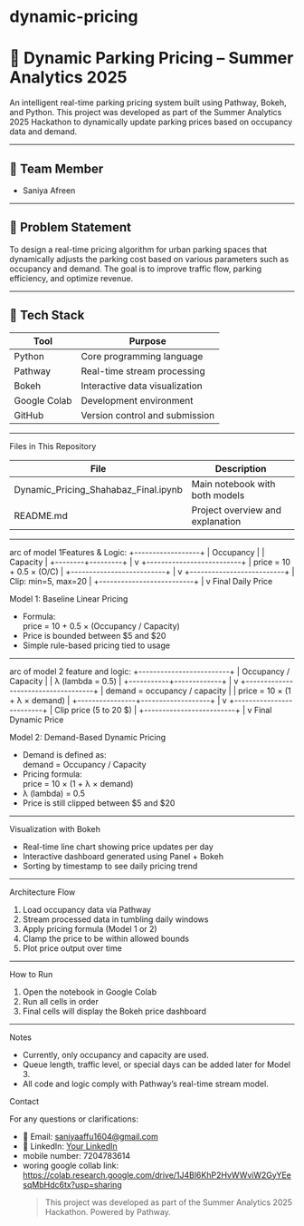 # dynamic-pricing
# 🚗 Dynamic Parking Pricing – Summer Analytics 2025

An intelligent real-time parking pricing system built using Pathway, Bokeh, and Python. This project was developed as part of the Summer Analytics 2025 Hackathon to dynamically update parking prices based on occupancy data and demand.

---

## 👤 Team Member
- Saniya Afreen 

---

## 📌 Problem Statement

To design a real-time pricing algorithm for urban parking spaces that dynamically adjusts the parking cost based on various parameters such as occupancy and demand. The goal is to improve traffic flow, parking efficiency, and optimize revenue.

---

## 🧰 Tech Stack

| Tool        | Purpose                        |
|-------------|---------------------------------|
| Python      | Core programming language       |
| Pathway     | Real-time stream processing     |
| Bokeh       | Interactive data visualization  |
| Google Colab| Development environment         |
| GitHub      | Version control and submission  |

---

Files in This Repository

| File                                     | Description                          |
|------------------------------------------|--------------------------------------|
| Dynamic_Pricing_Shahabaz_Final.ipynb   | Main notebook with both models       |
| README.md                              | Project overview and explanation     |

---


arc of model 1Features & Logic:
            +------------------+
            | Occupancy        |
            | Capacity         |
            +--------+---------+
                     |
                     v
        +--------------------------+
        | price = 10 + 0.5 × (O/C) |
        +--------------------------+
                     |
                     v
        +--------------------------+
        | Clip: min=5, max=20      |
        +--------------------------+
                     |
                     v
           Final Daily Price


Model 1: Baseline Linear Pricing
- Formula:  
  price = 10 + 0.5 × (Occupancy / Capacity)
- Price is bounded between $5 and $20
- Simple rule-based pricing tied to usage

---
arc of model 2 feature and logic:
         +-------------------------+
         | Occupancy / Capacity    |
         | λ (lambda = 0.5)        |
         +-----------+-------------+
                     |
                     v
     +------------------------------------+
     | demand = occupancy / capacity      |
     | price = 10 × (1 + λ × demand)      |
     +----------------+-------------------+
                      |
                      v
           +-------------------------+
           | Clip price (5 to 20 $)  |
           +-------------------------+
                      |
                      v
             Final Dynamic Price
             
Model 2: Demand-Based Dynamic Pricing
- Demand is defined as:  
  demand = Occupancy / Capacity
- Pricing formula:  
  price = 10 × (1 + λ × demand)
- λ (lambda) = 0.5
- Price is still clipped between $5 and $20

---

Visualization with Bokeh

- Real-time line chart showing price updates per day
- Interactive dashboard generated using Panel + Bokeh
- Sorting by timestamp to see daily pricing trend

---

Architecture Flow

1. Load occupancy data via Pathway
2. Stream processed data in tumbling daily windows
3. Apply pricing formula (Model 1 or 2)
4. Clamp the price to be within allowed bounds
5. Plot price output over time

---

How to Run

1. Open the notebook in Google Colab
2. Run all cells in order
3. Final cells will display the Bokeh price dashboard

---

Notes

- Currently, only occupancy and capacity are used.
- Queue length, traffic level, or special days can be added later for Model 3.
- All code and logic comply with Pathway’s real-time stream model.


Contact

For any questions or clarifications:
- 📧 Email: saniyaaffu1604@gmail.com
- 📱 LinkedIn: [Your LinkedIn](https://www.linkedin.com/in/saniya-afreen-560a2a354) 
-  mobile number: 7204783614
- woring google collab link: https://colab.research.google.com/drive/1J4Bl6KhP2HvWWviW2GyYEesqMbHdc6tx?usp=sharing
    > This project was developed as part of the Summer Analytics 2025 Hackathon. Powered by Pathway.
    > 
